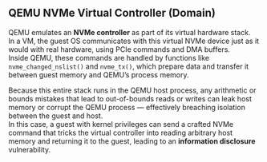 ## QEMU NVMe Virtual Controller (Domain)

QEMU emulates an **NVMe controller** as part of its virtual hardware stack.  
In a VM, the guest OS communicates with this virtual NVMe device just as it would with real hardware, using PCIe commands and DMA buffers.  
Inside QEMU, these commands are handled by functions like `nvme_changed_nslist()` and `nvme_tx()`, which prepare data and transfer it between guest memory and QEMU’s process memory.

Because this entire stack runs in the QEMU host process, any arithmetic or bounds mistakes that lead to out-of-bounds reads or writes can leak host memory or corrupt the QEMU process — effectively breaching isolation between the guest and host.  
In this case, a guest with kernel privileges can send a crafted NVMe command that tricks the virtual controller into reading arbitrary host memory and returning it to the guest, leading to an **information disclosure** vulnerability.

